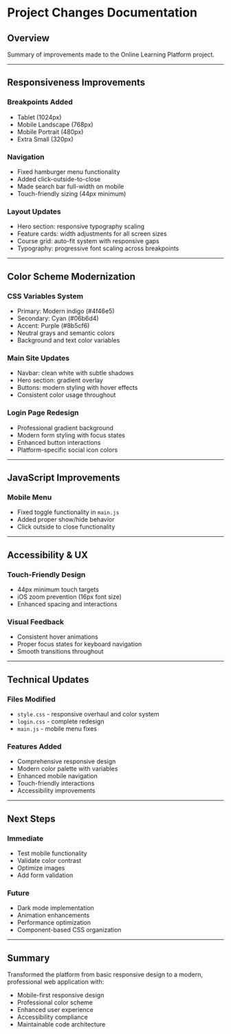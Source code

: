 # Project Changes Documentation

## Overview
Summary of improvements made to the Online Learning Platform project.

---

## Responsiveness Improvements

### Breakpoints Added
- Tablet (1024px)
- Mobile Landscape (768px) 
- Mobile Portrait (480px)
- Extra Small (320px)

### Navigation
- Fixed hamburger menu functionality
- Added click-outside-to-close
- Made search bar full-width on mobile
- Touch-friendly sizing (44px minimum)

### Layout Updates
- Hero section: responsive typography scaling
- Feature cards: width adjustments for all screen sizes
- Course grid: auto-fit system with responsive gaps
- Typography: progressive font scaling across breakpoints

---

## Color Scheme Modernization

### CSS Variables System
- Primary: Modern indigo (#4f46e5)
- Secondary: Cyan (#06b6d4)
- Accent: Purple (#8b5cf6)
- Neutral grays and semantic colors
- Background and text color variables

### Main Site Updates
- Navbar: clean white with subtle shadows
- Hero section: gradient overlay
- Buttons: modern styling with hover effects
- Consistent color usage throughout

### Login Page Redesign
- Professional gradient background
- Modern form styling with focus states
- Enhanced button interactions
- Platform-specific social icon colors

---

## JavaScript Improvements

### Mobile Menu
- Fixed toggle functionality in `main.js`
- Added proper show/hide behavior
- Click outside to close functionality

---

## Accessibility & UX

### Touch-Friendly Design
- 44px minimum touch targets
- iOS zoom prevention (16px font size)
- Enhanced spacing and interactions

### Visual Feedback
- Consistent hover animations
- Proper focus states for keyboard navigation
- Smooth transitions throughout

---

## Technical Updates

### Files Modified
- `style.css` - responsive overhaul and color system
- `login.css` - complete redesign
- `main.js` - mobile menu fixes

### Features Added
- Comprehensive responsive design
- Modern color palette with variables
- Enhanced mobile navigation
- Touch-friendly interactions
- Accessibility improvements

---

## Next Steps

### Immediate
- Test mobile functionality
- Validate color contrast
- Optimize images
- Add form validation

### Future
- Dark mode implementation
- Animation enhancements
- Performance optimization
- Component-based CSS organization

---

## Summary

Transformed the platform from basic responsive design to a modern, professional web application with:
- Mobile-first responsive design
- Professional color scheme
- Enhanced user experience
- Accessibility compliance
- Maintainable code architecture
